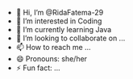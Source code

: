 - 👋 Hi, I’m @RidaFatema-29
- 👀 I’m interested in Coding
- 🌱 I’m currently learning Java
- 💞️ I’m looking to collaborate on ...
- 📫 How to reach me ...
- 😄 Pronouns: she/her
- ⚡ Fun fact: ...

<!---
RidaFatema-29/RidaFatema-29 is a ✨ special ✨ repository because its `README.md` (this file) appears on your GitHub profile.
You can click the Preview link to take a look at your changes.
--->

